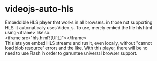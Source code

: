# videojs-auto-hls
Embeddible HLS player that works in all browsers. in those not supporting HLS, it automatically uses Video.js. To use, merely embed the file hls.html using &lt;iframe> like so:
<br />
&lt;iframe src="hls.html?[URL]">&lt;/iframe>
<br />
This lets you embed HLS streams and run it, even locally, without "cannot load blob resource" errors and the like. With this player, there will be no need to use Flash in order to garruntee universal browser support.

